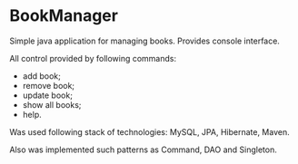 # BookManager
Simple java application for managing books. Provides console interface.

All control provided by following commands:
- add book;
- remove book;
- update book;
- show all books;
- help.

Was used following stack of technologies:
MySQL, JPA, Hibernate, Maven.

Also was implemented such patterns as Command, DAO and Singleton.
